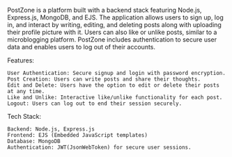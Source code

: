 PostZone is a platform built with a backend stack featuring Node.js, Express.js, MongoDB, and EJS. The application allows users to sign up, log in, and interact by writing, editing, and deleting posts along with uploading their profile picture with it. Users can also like or unlike posts, similar to a microblogging platform. PostZone includes authentication to secure user data and enables users to log out of their accounts.

Features:

    User Authentication: Secure signup and login with password encryption.
    Post Creation: Users can write posts and share their thoughts.
    Edit and Delete: Users have the option to edit or delete their posts at any time.
    Like and Unlike: Interactive like/unlike functionality for each post.
    Logout: Users can log out to end their session securely.

Tech Stack:

    Backend: Node.js, Express.js
    Frontend: EJS (Embedded JavaScript templates)
    Database: MongoDB
    Authentication: JWT(JsonWebToken) for secure user sessions.
